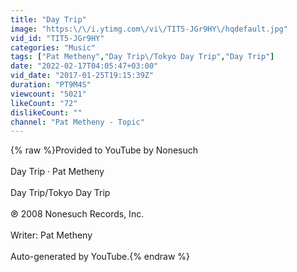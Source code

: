 ```yaml
---
title: "Day Trip"
image: "https:\/\/i.ytimg.com\/vi\/TIT5-JGr9HY\/hqdefault.jpg"
vid_id: "TIT5-JGr9HY"
categories: "Music"
tags: ["Pat Metheny","Day Trip\/Tokyo Day Trip","Day Trip"]
date: "2022-02-17T04:05:47+03:00"
vid_date: "2017-01-25T19:15:39Z"
duration: "PT9M4S"
viewcount: "5021"
likeCount: "72"
dislikeCount: ""
channel: "Pat Metheny - Topic"
---
```

{% raw %}Provided to YouTube by Nonesuch<br /><br />Day Trip · Pat Metheny<br /><br />Day Trip/Tokyo Day Trip<br /><br />℗ 2008 Nonesuch Records, Inc.<br /><br />Writer: Pat Metheny<br /><br />Auto-generated by YouTube.{% endraw %}
